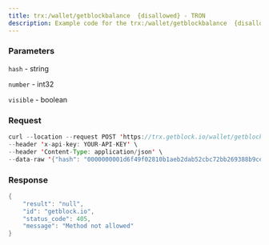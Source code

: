 ```yaml
---
title: trx:/wallet/getblockbalance  {disallowed} - TRON
description: Example code for the trx:/wallet/getblockbalance  {disallowed} rest method. Сomplete guide on how to use trx:/wallet/getblockbalance  {disallowed} rest in GetBlock.io Web3 documentation.
---
```


### Parameters


`hash` - string

`number` - int32

`visible` - boolean

### Request

``` java
curl --location --request POST 'https://trx.getblock.io/wallet/getblockbalance' \
--header 'x-api-key: YOUR-API-KEY' \
--header 'Content-Type: application/json' \
--data-raw '{"hash": "0000000001d6f49f02810b1aeb2dab52cbc72bb269388b9cea453a6fd934e7fd"}'
```

###  Response

``` java
{
    "result": "null",
    "id": "getblock.io",
    "status_code": 405,
    "message": "Method not allowed"
}
```

